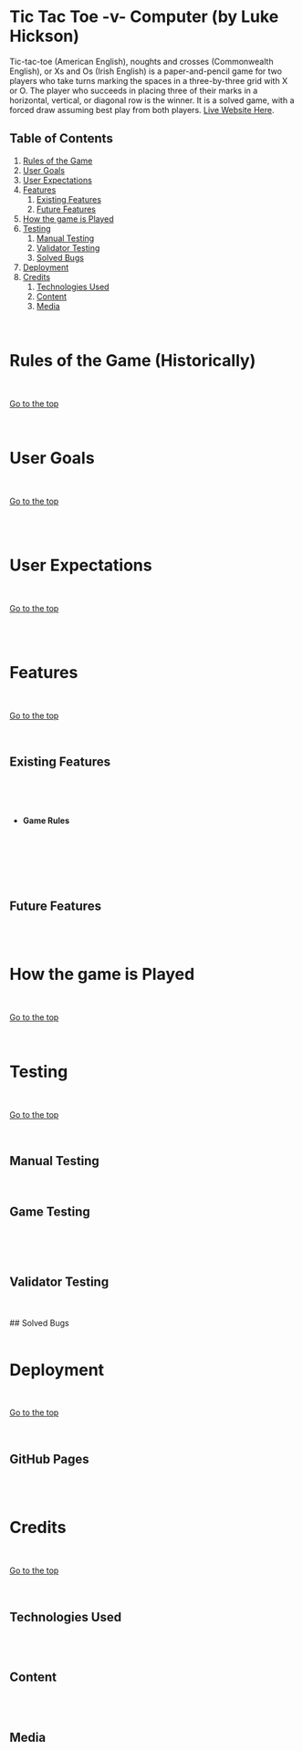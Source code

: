 # Tic Tac Toe -v- Computer (by Luke Hickson)

Tic-tac-toe (American English), noughts and crosses (Commonwealth English), or Xs and Os (Irish English) is a paper-and-pencil game for two players who take turns marking the spaces in a three-by-three grid with X or O. The player who succeeds in placing three of their marks in a horizontal, vertical, or diagonal row is the winner. It is a solved game, with a forced draw assuming best play from both players.  [Live Website Here]().

## Table of Contents

1. [Rules of the Game ](#Rules)
2. [User Goals](#User-goals)
3. [User Expectations](#User-expectations)
4. [Features](#features)
   1. [Existing Features](#Existing-Features)
   2. [Future Features](#Future-Features)
5. [How the game is Played](#How-the-game-is-Played)
6. [Testing](#Testing)
   1. [Manual Testing](#Manual-Testing) 
   2. [Validator Testing](#Validator-Testing) 
   3. [Solved Bugs](#Solved-Bugs)
7. [Deployment](#Deployment)
8. [Credits](#Credits)
    1. [Technologies Used](#Technologies-Used) 
    2. [Content](#Content) 
    3. [Media](#Media)


<br>

# Rules of the Game (Historically)
<br>

[Go to the top](#Table-of-Contents)

<br>


# User Goals

<br>

[Go to the top](#Table-of-Contents)


<br>



<br>

# User Expectations

<br>

[Go to the top](#Table-of-Contents)


<br>




<br>


# Features

<br>

[Go to the top](#Table-of-Contents)


<br>

## Existing Features
<br>



<br>


<br>



* **Game Rules**
<br>

<br>


<br>
<br>
<br>

## Future Features

<br>

<br>

# How the game is Played
<br>

[Go to the top](#Table-of-Contents)


<br>



# Testing

<br>

[Go to the top](#Table-of-Contents)


<br>

## Manual Testing

<br>



## Game Testing
<br>


<br>


<br>

## Validator Testing
<br>


<br>
## Solved Bugs
<br>


<br>

# Deployment

<br>

[Go to the top](#Table-of-Contents)


<br>

## GitHub Pages
<br>


<br>

# Credits

<br>

[Go to the top](#Table-of-Contents)


<br>

## Technologies Used
<br>


<br>

## Content 
<br>



<br>

## Media

<br>





